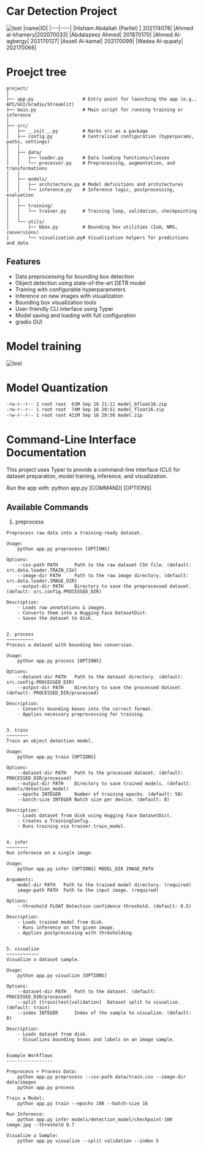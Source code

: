# Car Detection Project
![test](images/output.png)
|name|ID|
|---|----|
|Hisham Abdallah (Parllel) | 202174078|
|Ahmed al-khamery|202070033|
|Abdalazeez Ahmed| 201870170|
|Ahmed Al-agbergy| 202170127|
|Assell Al-kamal| 202170099|
|Wadea Al-qupaty| 202170066|


# Proejct tree
```
project/
│
├── app.py                  # Entry point for launching the app (e.g., API/GUI/Gradio/Streamlit)
├── main.py                 # Main script for running training or inference
│
├── src/
│   ├── __init__.py         # Marks src as a package
│   ├── config.py           # Centralized configuration (hyperparams, paths, settings)
│   │
│   ├── data/
│   │   ├── loader.py       # Data loading functions/classes
│   │   └── processor.py    # Preprocessing, augmentation, and transformations
│   │
│   ├── models/
│   │   ├── architecture.py # Model definitions and architectures
│   │   └── inference.py    # Inference logic, postprocessing, evaluation
│   │
│   ├── training/
│   │   └── trainer.py      # Training loop, validation, checkpointing
│   │
│   └── utils/
│       ├── bbox.py         # Bounding box utilities (IoU, NMS, conversions)
│       └── visualization.py# Visualization helpers for predictions and data
```


## Features
- Data preprocessing for bounding box detection
- Object detection using state-of-the-art DETR model
- Training with configurable hyperparameters
- Inference on new images with visualization
- Bounding box visualization tools
- User-friendly CLI interface using Typer
- Model saving and loading with full configuration
- gradio GUI
# Model training 
![test](images/loss.png)

# Model Quantization
```bash
-rw-r--r-- 1 root root  63M Sep 16 21:11 model_bfloat16.zip
-rw-r--r-- 1 root root  74M Sep 16 20:51 model_float16.zip
-rw-r--r-- 1 root root 411M Sep 16 20:56 model.zip
```
Command-Line Interface Documentation
=====================================

This project uses Typer to provide a command-line interface (CLI) for dataset
preparation, model training, inference, and visualization.

Run the app with:
    python app.py [COMMAND] [OPTIONS]


Available Commands
------------------

1. preprocess
~~~~~~~~~~~~~
Preprocess raw data into a training-ready dataset.

Usage:
    python app.py preprocess [OPTIONS]

Options:
    --csv-path PATH      Path to the raw dataset CSV file. (default: src.data.loader.TRAIN_CSV)
    --image-dir PATH     Path to the raw image directory. (default: src.data.loader.IMAGE_DIR)
    --output-dir PATH    Directory to save the preprocessed dataset. (default: src.config.PROCESSED_DIR)

Description:
    - Loads raw annotations & images.
    - Converts them into a Hugging Face DatasetDict.
    - Saves the dataset to disk.


2. process
~~~~~~~~~~
Process a dataset with bounding box conversion.

Usage:
    python app.py process [OPTIONS]

Options:
    --dataset-dir PATH   Path to the dataset directory. (default: src.config.PROCESSED_DIR)
    --output-dir PATH    Directory to save the processed dataset. (default: PROCESSED_DIR/processed)

Description:
    - Converts bounding boxes into the correct format.
    - Applies necessary preprocessing for training.


3. train
~~~~~~~~
Train an object detection model.

Usage:
    python app.py train [OPTIONS]

Options:
    --dataset-dir PATH   Path to the processed dataset. (default: PROCESSED_DIR/processed)
    --output-dir PATH    Directory to save trained models. (default: models/detection_model)
    --epochs INTEGER     Number of training epochs. (default: 50)
    --batch-size INTEGER Batch size per device. (default: 8)

Description:
    - Loads dataset from disk using Hugging Face DatasetDict.
    - Creates a TrainingConfig.
    - Runs training via trainer.train_model.


4. infer
~~~~~~~~
Run inference on a single image.

Usage:
    python app.py infer [OPTIONS] MODEL_DIR IMAGE_PATH

Arguments:
    model-dir PATH   Path to the trained model directory. (required)
    image-path PATH  Path to the input image. (required)

Options:
    --threshold FLOAT Detection confidence threshold. (default: 0.5)

Description:
    - Loads trained model from disk.
    - Runs inference on the given image.
    - Applies postprocessing with thresholding.


5. visualize
~~~~~~~~~~~~
Visualize a dataset sample.

Usage:
    python app.py visualize [OPTIONS]

Options:
    --dataset-dir PATH   Path to the dataset. (default: PROCESSED_DIR/processed)
    --split [train|test|validation]  Dataset split to visualize. (default: train)
    --index INTEGER      Index of the sample to visualize. (default: 0)

Description:
    - Loads dataset from disk.
    - Visualizes bounding boxes and labels on an image sample.


Example Workflows
-----------------

Preprocess + Process Data:
    python app.py preprocess --csv-path data/train.csv --image-dir data/images
    python app.py process

Train a Model:
    python app.py train --epochs 100 --batch-size 16

Run Inference:
    python app.py infer models/detection_model/checkpoint-100 image.jpg --threshold 0.7

Visualize a Sample:
    python app.py visualize --split validation --index 5

